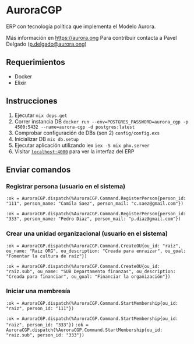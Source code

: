 # AuroraCGP

ERP con tecnología política que implementa el Modelo Aurora. 

Más información en https://aurora.ong
Para contribuir contacta a Pavel Delgado (p.delgado@aurora.ong)

## Requerimientos

* Docker
* Elixir

## Instrucciones 

1. Ejecutar `mix deps.get`
2. Correr instancia DB 
`docker run --env=POSTGRES_PASSWORD=aurora_cgp -p 4500:5432 --name=aurora-cgp -d postgres:latest`
3. Comprobar configuración de DBs (son 2) `config/config.exs`
4. Inicializar DB 
`mix db.setup`
5. Ejecutar aplicación utilizando iex `iex -S mix phx.server`
6. Visitar [`localhost:4000`](http://localhost:4000) para ver la interfaz del ERP

## Enviar comandos

### Registrar persona (usuario en el sistema)

`:ok = AuroraCGP.dispatch(%AuroraCGP.Command.RegisterPerson{person_id: "111", person_name: "Camila Saez", person_mail: "c.saez@gmail.com"})`

`:ok = AuroraCGP.dispatch(%AuroraCGP.Command.RegisterPerson{person_id: "333", person_name: "Pedro Diaz", person_mail: "p.diaz@gmail.com"})`

### Crear una unidad organizacional (usuario en el sistema)

`:ok = AuroraCGP.dispatch(%AuroraCGP.Command.CreateOU{ou_id: "raiz", ou_name: "Raiz ORG", ou_description: "Creada para enraizar", ou_goal: "Fomentar la cultura de raíz"})`

`:ok = AuroraCGP.dispatch(%AuroraCGP.Command.CreateOU{ou_id: "raiz.sub", ou_name: "SUB Departamento finanzas", ou_description: "Creada para financiar", ou_goal: "Financiar la organización"})`

### Iniciar una membresía

`:ok = AuroraCGP.dispatch(%AuroraCGP.Command.StartMembership{ou_id: "raiz", person_id: "111"})`

`:ok = AuroraCGP.dispatch(%AuroraCGP.Command.StartMembership{ou_id: "raiz", person_id: "333"})`
`:ok = AuroraCGP.dispatch(%AuroraCGP.Command.StartMembership{ou_id: "raiz.sub", person_id: "333"})`

